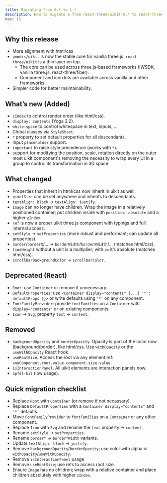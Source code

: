 ```yaml
---
title: Migrating from 0.* to 1.*
description: How to migrate a from react-three/uikit 0.* to react-three/uikit 1.*
nav: 16
---
```


## Why this release
- More alignment with html/css
- `pmndrs/uikit` is now the stable core for vanilla three.js. `react-three/uikit` is a thin layer on top.
  - The core can be used across three.js-based frameworks (IWSDK, vanilla three.js, react-three/fiber).
  - Component and icon kits are available across vanilla and other frameworks.
- Simpler code for better maintainability.

## What’s new (Added)
- `zIndex` to control render order (like html/css).
- `display: contents` (Yoga 3.2).
- `white-space` to control whitespace in text, inputs, …
- Global classes via `StyleSheet`.
- `*` property to set default properties for all descendants.
- Input `placeholder` support.
- `important` to raise style precedence (works with `*`).
- support for modifying the position, scale, rotation directly on the outer most uikit component's removing the necessity to wrap every UI in a group to control its transformation in 3D space

## What changed
- Properties that inherit in html/css now inherit in uikit as well.
- `pixelSize` can be set anywhere and inherits to descendants.
- `textAlign: block` → `textAlign: justify`.
- `Image` can no longer have children. Wrap the image in a relatively positioned container; put children inside with `position: absolute` and a higher `zIndex`.
- `ref` is now a proper uikit three.js component with typings and full internal access.
- `setStyle` → `setProperties` (more robust and performant; can update all properties).
- `border`/`borderX`/… → `borderWidth`/`borderXWidth`/… (matches html/css).
- `lineHeight` without a unit is a multiplier; with `px` it’s absolute (matches html/css).
- `scrollbarBackgroundColor` → `scrollbarColor`.

## Deprecated (React)
- `Root`: use `Container` or remove if unnecessary.
- `DefaultProperties`: use `<Container display="contents" {...{ '*': defaultProps }}>` or write defaults using `'*'` on any component.
- `FontFamilyProvider`: provide `fontFamilies` on a `Container` with `display="contents"` or on existing components.
- `Icon` → `Svg`; property `text` → `content`.

## Removed
- `backgroundOpacity` and `borderOpacity`. Opacity is part of the color now (background/border), like html/css. Use `withOpacity` or the `useWithOpacity` React hook.
- `useRootSize`. Access the root via any element ref: `anyComponent.root.value.component.size.value`.
- `isInteractionPanel`. All uikit elements are interaction panels now.
- `apfel-kit` (low usage).

## Quick migration checklist
- Replace `Root` with `Container` (or remove if not necassary).
- Replace `DefaultProperties` with a `Container display="contents"` and `'*'` defaults.
- Move `FontFamilyProvider` to `fontFamilies` on a `Container` or any other component.
- Replace `Icon` with `Svg` and rename the `text` property → `content`.
- Rename `setStyle` → `setProperties`.
- Rename `border*` → `border*Width` variants.
- Update `textAlign: block` → `justify`.
- Remove `backgroundOpacity`/`borderOpacity`; use color with alpha or `withOpacity`/`useWithOpacity`.
- Remove `isInteractionPanel` usage
- Remove `useRootSize`; use refs to access root size.
- Ensure `Image` has no children; wrap with a relative container and place children absolutely with higher `zIndex`.